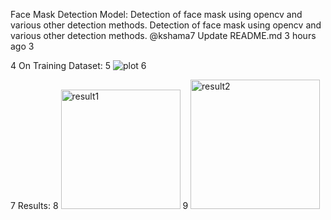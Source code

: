 Face Mask Detection Model:
Detection of face mask using opencv and various other detection methods.
Detection of face mask using opencv and various other detection methods.
@kshama7
Update README.md
3 hours ago
3

4
On Training Dataset:
5
![plot](https://user-images.githubusercontent.com/75107843/203605210-1660503f-084d-41c8-8ac4-3cb8f0dca063.png)
6

7
Results:
8
<img width="191" alt="result1" src="https://user-images.githubusercontent.com/75107843/203605998-b087a0b8-4983-44be-91a7-acdd5acf090b.png">
9
<img width="207" alt="result2" src="https://user-images.githubusercontent.com/75107843/203606057-e05a7873-6a2a-4172-b333-b1c320cd66a9.png">
